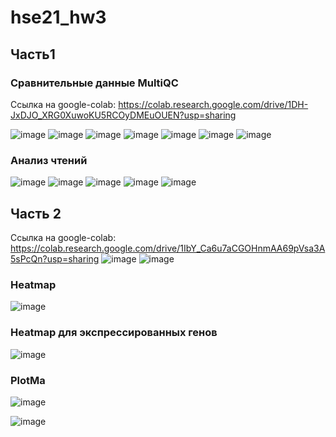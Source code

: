 # hse21_hw3

## Часть1
### Сравнительные данные MultiQC
Ссылка на google-colab: https://colab.research.google.com/drive/1DH-JxDJO_XRG0XuwoKU5RCOyDMEuOUEN?usp=sharing

![image](https://user-images.githubusercontent.com/71615626/144630152-1be982b9-6c96-4961-bcee-a319a04cdc7e.png)
![image](https://user-images.githubusercontent.com/71615626/144630264-3fdf9feb-0fef-4573-a001-d7940385570c.png)
![image](https://user-images.githubusercontent.com/71615626/144630347-84d7f8c2-fe5f-4677-a4cc-0857deebaa72.png)
![image](https://user-images.githubusercontent.com/71615626/144630466-1f7b4b72-6f30-4e0f-96a6-313fd578c349.png)
![image](https://user-images.githubusercontent.com/71615626/144630784-6fdefe9d-a389-4323-84a0-271a99e7002c.png)
![image](https://user-images.githubusercontent.com/71615626/144630950-deba536e-a556-4288-a2b0-e84f5b3e29c5.png)
![image](https://user-images.githubusercontent.com/71615626/144631008-6d079ca3-41c6-4ae1-8de8-137325ff927f.png)

### Анализ чтений

![image](https://user-images.githubusercontent.com/71615626/144650744-95c456b9-a624-4419-96c1-34b7911e4bf8.png)
![image](https://user-images.githubusercontent.com/71615626/144664443-6d97e92d-fc9c-48a1-bd38-e4d549101743.png)
![image](https://user-images.githubusercontent.com/71615626/144667772-4f69472e-b362-4221-94af-06f72744fd61.png)
![image](https://user-images.githubusercontent.com/71615626/144669051-77fd2c5b-783e-4c22-8d95-4e019185585a.png)
![image](https://user-images.githubusercontent.com/71615626/144671775-35792be5-2d5b-407a-8185-2fd461e079d7.png)




## Часть 2
Ссылка на google-colab: https://colab.research.google.com/drive/1IbY_Ca6u7aCGOHnmAA69pVsa3A5sPcQn?usp=sharing
![image](https://user-images.githubusercontent.com/71615626/144635113-8fcc70c3-43de-487d-b37c-820442ee2fa3.png)
![image](https://user-images.githubusercontent.com/71615626/144635156-89f2bca3-fbeb-43a3-955d-bf36846b0db4.png)
### Heatmap
![image](https://user-images.githubusercontent.com/71615626/144663059-c635d7a8-3a45-4896-a42d-e6271d6b960e.png)
### Heatmap для экспрессированных генов
![image](https://user-images.githubusercontent.com/71615626/144663000-3c50505c-d303-4ee8-b379-1f82ce7cb35c.png)
### PlotMa
![image](https://user-images.githubusercontent.com/71615626/144635266-fdcac482-84a7-4345-886b-9efdeea40c0a.png)

![image](https://user-images.githubusercontent.com/71615626/144635578-d54ccce9-de9f-4325-b69e-fe564c222d54.png)

